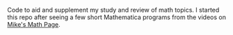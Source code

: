 Code to aid and supplement my study and review of math topics. I started this repo after seeing a few short Mathematica programs from the videos on [Mike's Math Page](https://mikesmathpage.wordpress.com).
